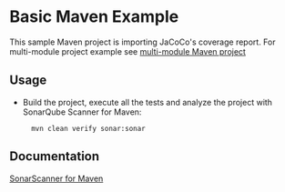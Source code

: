 # Basic Maven Example

This sample Maven project is importing JaCoCo's coverage report. For multi-module project example 
see [multi-module Maven project](../sonarscanner-maven-aggregate/README.md)
        
## Usage

* Build the project, execute all the tests and analyze the project with SonarQube Scanner for Maven:

        mvn clean verify sonar:sonar
        
## Documentation

[SonarScanner for Maven](https://docs.sonarqube.org/latest/analysis/scan/sonarscanner-for-maven/)
